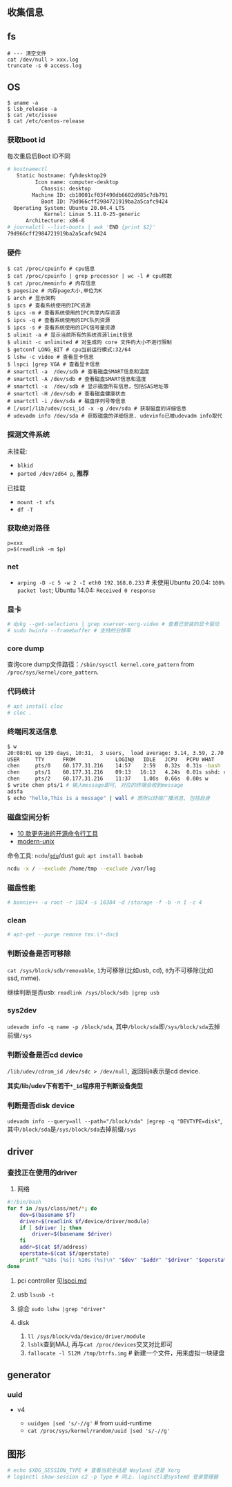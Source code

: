 ## 收集信息

## fs
```
# --- 清空文件
cat /dev/null > xxx.log
truncate -s 0 access.log
```

## OS

```
$ uname -a
$ lsb_release -a
$ cat /etc/issue
$ cat /etc/centos-release
```

### 获取boot id
每次重启后Boot ID不同

```bash
# hostnamectl
   Static hostname: fyhdesktop29
         Icon name: computer-desktop
           Chassis: desktop
        Machine ID: cb10001cf03f490db6602d985c7db791
           Boot ID: 79d966cff2984721919ba2a5cafc9424
  Operating System: Ubuntu 20.04.4 LTS
            Kernel: Linux 5.11.0-25-generic
      Architecture: x86-6
# journalctl --list-boots | awk 'END {print $2}'
79d966cff2984721919ba2a5cafc9424
```

### 硬件

```
$ cat /proc/cpuinfo # cpu信息
$ cat /proc/cpuinfo | grep processor | wc -l # cpu核数
$ cat /proc/meminfo # 内存信息
$ pagesize # 内存page大小,单位为K
$ arch # 显示架构
$ ipcs # 查看系统使用的IPC资源
$ ipcs -m # 查看系统使用的IPC共享内存资源
$ ipcs -q # 查看系统使用的IPC队列资源
$ ipcs -s # 查看系统使用的IPC信号量资源
$ ulimit -a # 显示当前所有的系统资源limit信息
$ ulimit -c unlimited # 对生成的 core 文件的大小不进行限制
$ getconf LONG_BIT # cpu当前运行模式:32/64
$ lshw -c video # 查看显卡信息
$ lspci |grep VGA # 查看显卡信息
# smartctl -a  /dev/sdb # 查看磁盘SMART信息和温度
# smartctl -A /dev/sdb # 查看磁盘SMART信息和温度
# smartctl -x  /dev/sdb # 显示磁盘所有信息，包括SAS地址等
# smartctl -H /dev/sdb # 查看磁盘健康状态
# smartctl -i /dev/sda # 磁盘序列号等信息
# [/usr]/lib/udev/scsi_id -x -g /dev/sda # 获取磁盘的详细信息
# udevadm info /dev/sda # 获取磁盘的详细信息. udevinfo已被udevadm info取代
```

### 探测文件系统
未挂载:
- `blkid`
- `parted /dev/zd64 p`, **推荐**

已挂载
- `mount -t xfs`
- `df -T`

### 获取绝对路径
```
p=xxx
p=$(readlink -m $p)
```

### net
- `arping -D -c 5 -w 2 -I eth0 192.168.0.233` # 未使用Ubuntu 20.04: `100% packet lost`; Ubuntu 14.04: `Received 0 response`

### 显卡
```bash
# dpkg --get-selections | grep xserver-xorg-video # 查看已安装的显卡驱动
# sudo hwinfo --framebuffer # 支持的分辨率
```

### core dump
查询core dump文件路径：`/sbin/sysctl kernel.core_pattern` from `/proc/sys/kernel/core_pattern`.

### 代码统计
```bash
# apt install cloc
# cloc .
```

### 终端间发送信息
```bash
$ w
20:08:01 up 139 days, 10:31,  3 users,  load average: 3.14, 3.59, 2.70
USER     TTY      FROM             LOGIN@   IDLE   JCPU   PCPU WHAT
chen     pts/0    60.177.31.216    14:57    2:59   0.32s  0.31s -bash
chen     pts/1    60.177.31.216    09:13   16:13   4.24s  0.01s sshd: chen [priv]   
chen     pts/2    60.177.31.216    11:37    1.00s  0.66s  0.00s w
$ write chen pts/1 # 输入message即可, 对应的终端会收到message
adsfa
$ echo "hello,This is a message" | wall # 想所以终端广播消息, 包括自身
```

### 磁盘空间分析
- [10 款更先进的开源命令行工具](https://mp.weixin.qq.com/s?__biz=MzA5MzYyNzQ0MQ==&mid=2247513140&idx=1&sn=045d12807ce4dd4029cbb7b45b087421)
- [modern-unix](https://github.com/ibraheemdev/modern-unix)

命令工具: `ncdu`/[`gdu`](https://github.com/dundee/gdu)/dust
gui: `apt install baobab`

```bash
ncdu -x / --exclude /home/tmp --exclude /var/log
```

### 磁盘性能
```bash
# bonnie++ -u root -r 1024 -s 16384 -d /storage -f -b -n 1 -c 4
```

### clean
```bash
# apt-get --purge remove tex.\*-doc$
```

### 判断设备是否可移除
`cat /sys/block/sdb/removable`, `1`为可移除(比如usb, cd), `0`为不可移除(比如ssd, nvme).

继续判断是否usb: `readlink /sys/block/sdb |grep usb`

### sys2dev
`udevadm info -q name -p /block/sda`, 其中`/block/sda`即`/sys/block/sda`去掉前缀`/sys`

### 判断设备是否cd device
`/lib/udev/cdrom_id /dev/sdc > /dev/null`, 返回码`0`表示是cd device.

**其实/lib/udev下有若干`*_id`程序用于判断设备类型**

### 判断是否disk device
`udevadm info --query=all --path="/block/sda" |egrep -q "DEVTYPE=disk"`, 其中`/block/sda`是`/sys/block/sda`去掉前缀`/sys`

## driver
### 查找正在使用的driver
1. 网络
```sh
#!/bin/bash
for f in /sys/class/net/*; do
    dev=$(basename $f)
    driver=$(readlink $f/device/driver/module)
    if [ $driver ]; then
        driver=$(basename $driver)
    fi
    addr=$(cat $f/address)
    operstate=$(cat $f/operstate)
    printf "%10s [%s]: %10s (%s)\n" "$dev" "$addr" "$driver" "$operstate"
done
```

1. pci controller
见[lspci.md](/shell/cmd/lspci.md)

1. usb
`lsusb -t`

1. 综合
`sudo lshw |grep "driver"`

1. disk

    1. `ll /sys/block/vda/device/driver/module`
    1. `lsblk`查到MAJ, 再与`cat /proc/devices`交叉对比即可
    1. `fallocate -l 512M /tmp/btrfs.img` # 新建一个文件，用来虚拟一块硬盘

## generator
### uuid
- v4

    - `uuidgen |sed 's/-//g'` # from uuid-runtime
    - `cat /proc/sys/kernel/random/uuid |sed 's/-//g'`

## 图形
```bash
# echo $XDG_SESSION_TYPE # 查看当前会话是 Wayland 还是 Xorg
# loginctl show-session c2 -p Type # 同上. loginctl是systemd 登录管理器 
```